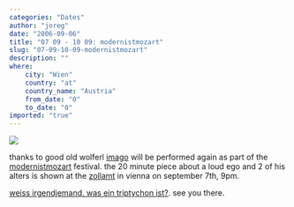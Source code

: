 ```yaml
---
categories: "Dates"
author: "joreg"
date: "2006-09-06"
title: "07 09 - 10 09: modernistmozart"
slug: "07-09-10-09-modernistmozart"
description: ""
where: 
    city: "Wien"
    country: "at"
    country_name: "Austria"
    from_date: "0"
    to_date: "0"
imported: "true"
---
```



<!--{SPLIT()}-->
![](http://www.mica.at/includes/image.aspx?type=2&amp;id=1378)
<!--~~~-->

thanks to good old wolferl [imago](http://joreg.ath.cx/imago) will be performed again as part of the [modernistmozart](http://www.modernistmozart.at) festival. the 20 minute piece about a loud ego and 2 of his alters is shown at the [zollamt](http://www.mica.at/modernistmozart/list.asp?cat=2030) in vienna  on september 7th, 9pm.

[weiss irgendjemand, was ein triptychon ist?](http://www.mica.at/modernistmozart/view.asp?id=7059). see you there.
<!--{SPLIT}-->